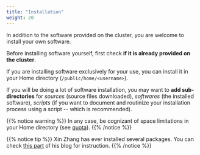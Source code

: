 ```yaml
---
title: "Installation"
weight: 20
---
```


In addition to the software provided on the cluster, you are welcome to install your own software.

Before installing software yourself, first check **if it is already provided on the cluster**.

If you are installing software exclusively for your use, you can install it in your Home directory (`/public/home/<username>`).

If you will be doing a lot of software installation, you may want to **add sub-directories** for *sources* (source files downloaded), *softwares* (the installed software), *scripts* (if you want to document and routinize your installation process using a script -- which is recommended).

{{% notice warning %}}
In any case, be cognizant of space limitations in your Home directory (see [quota](https://hpc-nuist-ap.github.io/overview/resource-limits/#disk-space)).
{{% /notice %}}

{{% notice tip %}}
Xin Zhang has ever installed several packages. You can check [this part](https://dreambooker.site/2018/12/13/Installing-libraries-and-automating-WRF-Chem/#Prerequisite) of his blog for instruction.
{{% /notice %}}